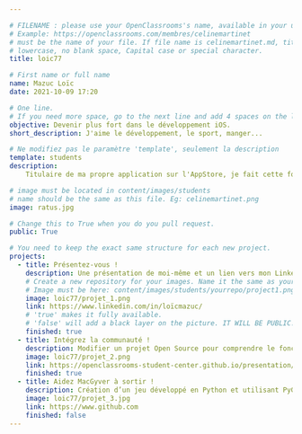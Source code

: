```yaml
---

# FILENAME : please use your OpenClassrooms's name, available in your url.
# Example: https://openclassrooms.com/membres/celinemartinet
# must be the name of your file. If file name is celinemartinet.md, title is celinemartinet.
# lowercase, no blank space, Capital case or special character.
title: loic77

# First name or full name
name: Mazuc Loïc
date: 2021-10-09 17:20

# One line.
# If you need more space, go to the next line and add 4 spaces on the left, as in 'description'.
objective: Devenir plus fort dans le développement iOS.
short_description: J'aime le développement, le sport, manger... 

# Ne modifiez pas le paramètre 'template', seulement la description
template: students
description:
    Titulaire de ma propre application sur l'AppStore, je fait cette formation afin de m'améliorer dans le développement iOS pour trouver un emploi dans ce domaine et développer plus de projet personnel.

# image must be located in content/images/students
# name should be the same as this file. Eg: celinemartinet.png
image: ratus.jpg

# Change this to True when you do you pull request.
public: True

# You need to keep the exact same structure for each new project.
projects:
  - title: Présentez-vous !
    description: Une présentation de moi-même et un lien vers mon LinkedIn.
    # Create a new repository for your images. Name it the same as your nickname and profile picture.
    # Image must be here: content/images/students/yourrepo/project1.png
    image: loic77/projet_1.png
    link: https://www.linkedin.com/in/loïcmazuc/
    # 'true' makes it fully available.
    # 'false' will add a black layer on the picture. IT WILL BE PUBLIC!
    finished: true
  - title: Intégrez la communauté !
    description: Modifier un projet Open Source pour comprendre le fonctionnement de Git, de Github et des pull requests. 
    image: loic77/projet_2.png
    link: https://openclassrooms-student-center.github.io/presentation/students/ratus.html
    finished: true
  - title: Aidez MacGyver à sortir !
    description: Création d’un jeu développé en Python et utilisant PyGame.
    image: loic77/projet_3.jpg
    link: https://www.github.com
    finished: false
---
```

